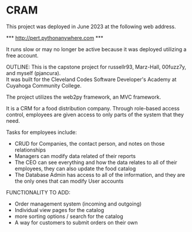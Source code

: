 # CRAM
This project was deployed in June 2023 at the following web address.  

***   http://pert.pythonanywhere.com   ***

It runs slow or may no longer be active because it was deployed utilizing a free account. 

OUTLINE:
This is the capstone project for russellr93, 	Marz-Hall, 00fuzz7y, and myself (pjancura).  
It was built for the Cleveland Codes Software Developer's Academy at Cuyahoga Community College.

The project utilizes the web2py framework, an MVC framework.  

It is a CRM for a food distribution company.  Through role-based access control, 
employees are given access to only parts of the system that they need.  

Tasks for employees include:
- CRUD for Companies, the contact person, and notes on those relationships
- Managers can modify data related of their reports
- The CEO can see everything and how the data relates to all of their employees, they can also update the food catalog
- The Database Admin has access to all of the information, and they are the only ones that can modify User accounts

FUNCTIONALITY TO ADD:
- Order management system (incoming and outgoing)
- Individual view pages for the catalog
- more sorting options / search for the catalog
- A way for customers to submit orders on their own


